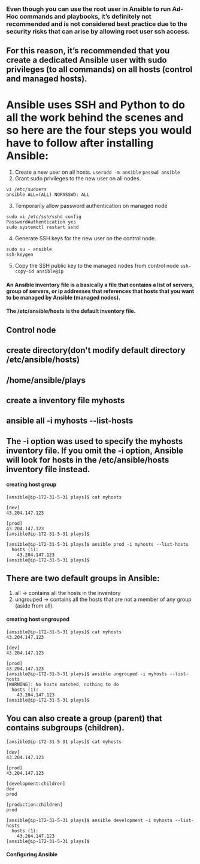 ### Even though you can use the root user in Ansible to run Ad-Hoc commands and playbooks, it’s definitely not recommended and is not considered best practice due to the security risks that can arise by allowing root user ssh access.

## For this reason, it’s recommended that you create a dedicated Ansible user with sudo privileges (to all commands) on all hosts (control and managed hosts).

# Ansible uses SSH and Python to do all the work behind the scenes and so here are the four steps you would have to follow after installing Ansible:
1. Create a new user on all hosts.
`useradd -m ansible`
`passwd ansible`
2. Grant sudo privileges to the new user on all nodes.
```
vi /etc/sudoers
ansible ALL=(ALL) NOPASSWD: ALL
```
3. Temporarily allow password authentication on managed node
```
sudo vi /etc/ssh/sshd_config
PasswordAuthentication yes
sudo systemctl restart sshd
```
4. Generate SSH keys for the new user on the control node.
```
sudo su - ansible 
ssh-keygen
```
5. Copy the SSH public key to the managed nodes from control node
`ssh-copy-id ansible@ip`

#### An Ansible inventory file is a basically a file that contains a list of servers, group of servers, or ip addresses that references that hosts that you want to be managed by Ansible (managed nodes).
#### The /etc/ansible/hosts is the default inventory file.

## **Control node**
## create directory(don't modify default directory /etc/ansible/hosts)
## /home/ansible/plays
## create a inventory file myhosts
## ansible all -i myhosts --list-hosts

## The -i option was used to specify the myhosts inventory file. If you omit the -i option, Ansible will look for hosts in the /etc/ansible/hosts inventory file instead.

#### creating host group
```
[ansible@ip-172-31-5-31 plays]$ cat myhosts 

[dev]
43.204.147.123

[prod]
43.204.147.123
[ansible@ip-172-31-5-31 plays]$ 

[ansible@ip-172-31-5-31 plays]$ ansible prod -i myhosts --list-hosts
  hosts (1):
    43.204.147.123
[ansible@ip-172-31-5-31 plays]$ 
```

## There are two default groups in Ansible:
1. all → contains all the hosts in the inventory
2. ungrouped → contains all the hosts that are not a member of any group
(aside from all).

#### creating host ungrouped
```
[ansible@ip-172-31-5-31 plays]$ cat myhosts 
43.204.147.123

[dev]
43.204.147.123

[prod]
43.204.147.123
[ansible@ip-172-31-5-31 plays]$ ansible ungrouped -i myhosts --list-hosts
[WARNING]: No hosts matched, nothing to do
  hosts (1):
    43.204.147.123
[ansible@ip-172-31-5-31 plays]$ 
```

## You can also create a group (parent) that contains subgroups (children).
```
[ansible@ip-172-31-5-31 plays]$ cat myhosts 

[dev]
43.204.147.123

[prod]
43.204.147.123

[development:children]
dev
prod

[production:children]
prod

[ansible@ip-172-31-5-31 plays]$ ansible development -i myhosts --list-hosts
  hosts (1):
    43.204.147.123
[ansible@ip-172-31-5-31 plays]$ 
```

#### Configuring Ansible
